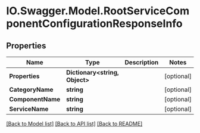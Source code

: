 # IO.Swagger.Model.RootServiceComponentConfigurationResponseInfo
## Properties

Name | Type | Description | Notes
------------ | ------------- | ------------- | -------------
**Properties** | **Dictionary&lt;string, Object&gt;** |  | [optional] 
**CategoryName** | **string** |  | [optional] 
**ComponentName** | **string** |  | [optional] 
**ServiceName** | **string** |  | [optional] 

[[Back to Model list]](../README.md#documentation-for-models) [[Back to API list]](../README.md#documentation-for-api-endpoints) [[Back to README]](../README.md)

